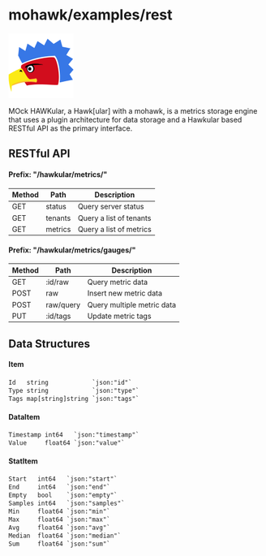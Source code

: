 

# mohawk/examples/rest

![MoHawk](/images/logo-128.png?raw=true "MoHawk Logo")

MOck HAWKular, a Hawk[ular] with a mohawk, is a metrics storage engine that uses a plugin architecture for data storage and a Hawkular based RESTful API as the primary interface.

## RESTful API

#### Prefix: "/hawkular/metrics/"

| Method | Path           | Description             |
|--------|----------------|-------------------------|
| GET    | status         | Query server status     |
| GET    | tenants        | Query a list of tenants |
| GET    | metrics        | Query a list of metrics |

#### Prefix: "/hawkular/metrics/gauges/"

| Method | Path           | Description                    |
|--------|----------------|--------------------------------|
| GET    | :id/raw        | Query metric data              |
| POST   | raw            | Insert new metric data         |
| POST   | raw/query      | Query multiple metric data     |
| PUT    | :id/tags       | Update metric tags             |

## Data Structures

#### Item

	Id   string            `json:"id"`
	Type string            `json:"type"`
	Tags map[string]string `json:"tags"`

#### DataItem

	Timestamp int64   `json:"timestamp"`
	Value     float64 `json:"value"`

#### StatItem

	Start   int64   `json:"start"`
	End     int64   `json:"end"`
	Empty   bool    `json:"empty"`
	Samples int64   `json:"samples"`
	Min     float64 `json:"min"`
	Max     float64 `json:"max"`
	Avg     float64 `json:"avg"`
	Median  float64 `json:"median"`
	Sum     float64 `json:"sum"`
